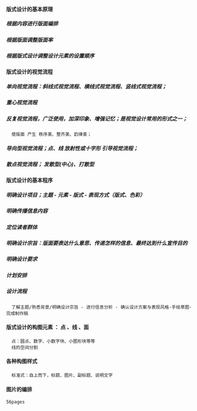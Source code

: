 

####  版式设计的基本原理
##### 根据内容进行版面编排
##### 根据版面调整版面率
##### 根据版式设计调整设计元素的设置顺序

####  版式设计的视觉流程
##### 单向视觉流程：斜线式视觉流程、横线式视觉流程、竖线式视觉流程；
##### 重心视觉流程
##### 反复视觉流程，广泛使用，加深印象、增强记忆；是视觉设计常用的形式之一；
      使版面 产生 秩序美、整齐美、韵律美；
##### 导向型视觉流程；点、线 放射性或十字形 引导视觉流程；
##### 散点视觉流程； 发散型(中心)、打散型

####  版式设计的基本程序
##### 明确设计项目；主题 - 元素 - 版式 - 表现方式（版式、色彩）
##### 明确传播信息内容
##### 定位读者群体
##### 明确设计宗旨：版面要表达什么意思、传递怎样的信息、最终达到什么宣传目的
##### 明确设计要求
##### 计划安排
##### 设计流程
      了解主题/熟悉背景/明确设计宗旨 - 进行信息分析 - 确认设计方案与表现风格-手绘草图-完成制作稿

####  版式设计的构图元素 ： 点 、线 、面
      点：圆点、数字、小数字块、小图形块等等
      线的空间分割

####  各种构图样式
      标准式：自上而下，标题、图片、副标题、说明文字

####  图片的编排
    56pages
